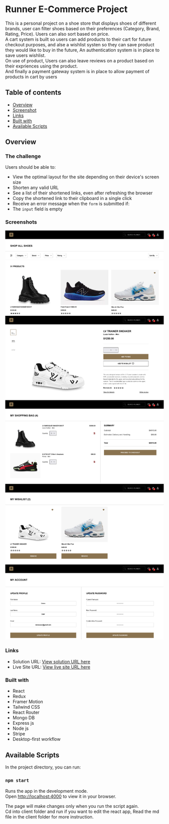 # Runner E-Commerce Project

This is a personal project on a shoe store that displays shoes of different brands, user can filter shoes based on their preferences (Category, Brand, Rating, Price). Users can also sort based on price.\
A cart system is built so users can add products to their cart for future checkout purposes, and alse a wishlist systen so they can save product they would like to buy in the future, An authentication system is in place to save users wishlist.\
On use of product, Users can also leave reviews on a product based on their expriences using the product.\
And finally a payment gateway system is in place to allow payment of products in cart by users

## Table of contents

- [Overview](#overview)
- [Screenshot](#screenshot)
- [Links](#links)
- [Built with](#built-with)
- [Available Scripts](#available-scripts)

## Overview

### The challenge

Users should be able to:

- View the optimal layout for the site depending on their device's screen size
- Shorten any valid URL
- See a list of their shortened links, even after refreshing the browser
- Copy the shortened link to their clipboard in a single click
- Receive an error message when the `form` is submitted if:
- The `input` field is empty

### Screenshots

![](./screenshots/Runner%20Homepage.png)
![](./screenshots/Runner%20Product%20Page.png)
![](./screenshots/Runner%20Bag%20Page.png)
![](./screenshots/Runner%20Wishlist%20page.png)
![](./screenshots/Runner%20Account%20Page.png)

### Links

- Solution URL: [View solution URL here](https://github.com/AdekolaThanni/Runner)
- Live Site URL: [View live site URL here](https://runner-store.herokuapp.com/)

### Built with

- React
- Redux
- Framer Motion
- Tailwind CSS
- React Router
- Mongo DB
- Express js
- Node js
- Stripe
- Desktop-first workflow

## Available Scripts

In the project directory, you can run:

### `npm start`

Runs the app in the development mode.\
Open [http://localhost:4000](http://localhost:4000) to view it in your browser.

The page will make changes only when you run the script again.\
Cd into client folder and run if you want to edit the react app, Read the md file in the client folder for more instruction.
